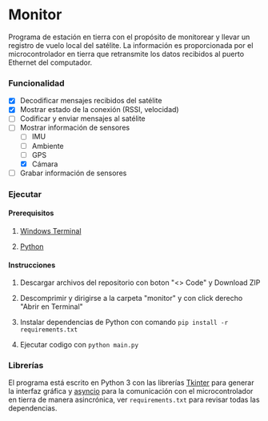 # Monitor

Programa de estación en tierra con el propósito de monitorear y llevar un registro de vuelo local del satélite. La información es proporcionada por el microcontrolador en tierra que retransmite los datos recibidos al puerto Ethernet del computador.

### Funcionalidad

- [x] Decodificar mensajes recibidos del satélite
- [x] Mostrar estado de la conexión (RSSI, velocidad)
- [ ] Codificar y enviar mensajes al satélite
- [ ] Mostrar información de sensores
  - [ ] IMU
  - [ ] Ambiente
  - [ ] GPS
  - [x] Cámara
- [ ] Grabar información de sensores

### Ejecutar

#### Prerequisitos

1. [Windows Terminal](https://apps.microsoft.com/detail/windows-terminal/9N0DX20HK701?hl=es-cl&gl=CL)

2. [Python](https://www.python.org/downloads/windows/)

#### Instrucciones

1. Descargar archivos del repositorio con boton "<> Code" y Download ZIP

2. Descomprimir y dirigirse a la carpeta "monitor" y con click derecho "Abrir en Terminal"

3. Instalar dependencias de Python con comando `pip install -r requirements.txt`

4. Ejecutar codigo con `python main.py`

### Librerías

El programa está escrito en Python 3 con las librerías [Tkinter](https://docs.python.org/3/library/tkinter.html) para generar la interfaz gráfica y [asyncio](https://docs.python.org/3/library/asyncio.html) para la comunicación con el microcontrolador en tierra de manera asincrónica, ver `requirements.txt` para revisar todas las dependencias.